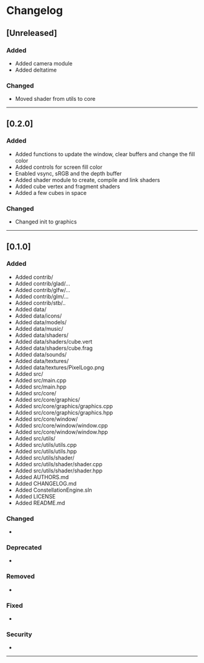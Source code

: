 # Changelog

## [Unreleased]

### Added
* Added camera module
* Added deltatime

### Changed
* Moved shader from utils to core

-------------------------------------------------------------------------------------------------------------


## [0.2.0]

### Added
* Added functions to update the window, clear buffers and change the fill color
* Added controls for screen fill color
* Enabled vsync, sRGB and the depth buffer
* Added shader module to create, compile and link shaders
* Added cube vertex and fragment shaders
* Added a few cubes in space

### Changed
* Changed init to graphics

-------------------------------------------------------------------------------------------------------------

## [0.1.0]

### Added
* Added contrib/
* Added contrib/glad/...
* Added contrib/glfw/...
* Added contrib/glm/...
* Added contrib/stb/..
* Added data/
* Added data/icons/
* Added data/models/
* Added data/music/
* Added data/shaders/
* Added data/shaders/cube.vert
* Added data/shaders/cube.frag
* Added data/sounds/
* Added data/textures/
* Added data/textures/PixelLogo.png
* Added src/
* Added src/main.cpp
* Added src/main.hpp
* Added src/core/
* Added src/core/graphics/
* Added src/core/graphics/graphics.cpp
* Added src/core/graphics/graphics.hpp
* Added src/core/window/
* Added src/core/window/window.cpp
* Added src/core/window/window.hpp
* Added src/utils/
* Added src/utils/utils.cpp
* Added src/utils/utils.hpp
* Added src/utils/shader/
* Added src/utils/shader/shader.cpp
* Added src/utils/shader/shader.hpp
* Added AUTHORS.md
* Added CHANGELOG.md
* Added ConstellationEngine.sln
* Added LICENSE
* Added README.md

### Changed
*

### Deprecated
*

### Removed
*

### Fixed
*

### Security
*

-------------------------------------------------------------------------------------------------------------
